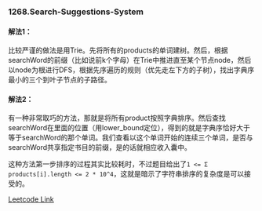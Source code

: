 ### 1268.Search-Suggestions-System

#### 解法1：
比较严谨的做法是用Trie。先将所有的products的单词建树。然后，根据searchWord的前缀（比如说前k个字母）在Trie中推进直至某个节点node，然后以node为根进行DFS，根据先序遍历的规则（优先走左下方的子树），找出字典序最小的三个到叶子节点的子路径。

#### 解法2：
有一种非常取巧的方法，那就是将所有product按照字典排序。然后查找searchWord在里面的位置（用lower_bound定位），得到的就是字典序恰好大于等于searchWord的那个单词。我们查看以这个单词开始的连续三个单词，是否与searchWord共享指定书目的前缀，是的话就相应收入囊中。

这种方法第一步排序的过程其实比较耗时，不过题目给出了```1 <= Σ products[i].length <= 2 * 10^4```，这就是暗示了字符串排序的复杂度是可以接受的。


[Leetcode Link](https://leetcode.com/problems/search-suggestions-system)
